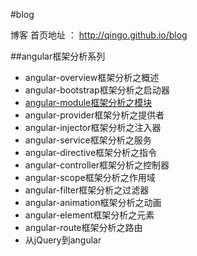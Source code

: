 #blog

博客
首页地址 ： http://qingo.github.io/blog

##angular框架分析系列

- angular-overview框架分析之概述
- angular-bootstrap框架分析之启动器
- [angular-module框架分析之模块](page/angular/angular-module.html)
- angular-provider框架分析之提供者
- angular-injector框架分析之注入器
- angular-service框架分析之服务
- angular-directive框架分析之指令
- angular-controller框架分析之控制器
- angular-scope框架分析之作用域
- angular-filter框架分析之过滤器
- angular-animation框架分析之动画
- angular-element框架分析之元素
- angular-route框架分析之路由
- 从jQuery到angular
